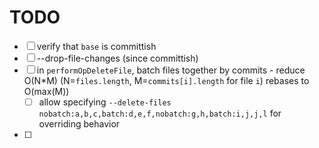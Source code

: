 # TODO

- [ ] verify that `base` is committish
- [ ] --drop-file-changes (since committish)
- [ ] in `performOpDeleteFile`, batch files together by commits - reduce O(N*M) (N=`files.length`, M=`commits[i].length` for file `i`) rebases to O(max(M))
	- [ ] allow specifying `--delete-files nobatch:a,b,c,batch:d,e,f,nobatch:g,h,batch:i,j,j,l` for overriding behavior
- [ ] 
